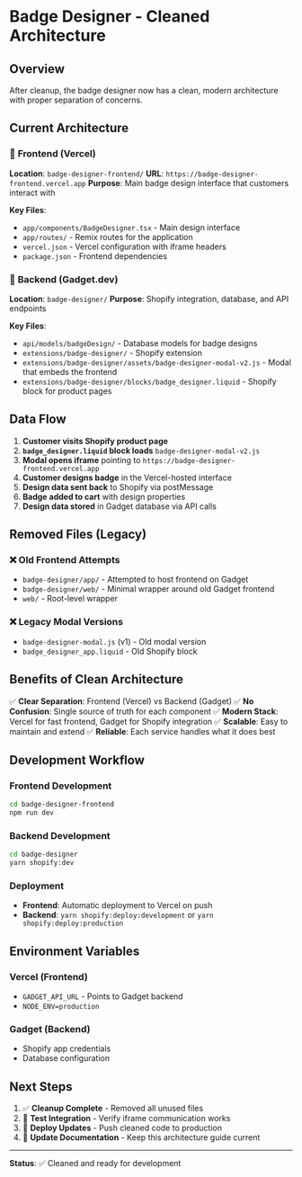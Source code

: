 # Badge Designer - Cleaned Architecture

## Overview
After cleanup, the badge designer now has a clean, modern architecture with proper separation of concerns.

## Current Architecture

### 🎯 **Frontend (Vercel)**
**Location**: `badge-designer-frontend/`
**URL**: `https://badge-designer-frontend.vercel.app`
**Purpose**: Main badge design interface that customers interact with

**Key Files**:
- `app/components/BadgeDesigner.tsx` - Main design interface
- `app/routes/` - Remix routes for the application
- `vercel.json` - Vercel configuration with iframe headers
- `package.json` - Frontend dependencies

### 🔧 **Backend (Gadget.dev)**
**Location**: `badge-designer/`
**Purpose**: Shopify integration, database, and API endpoints

**Key Files**:
- `api/models/badgeDesign/` - Database models for badge designs
- `extensions/badge-designer/` - Shopify extension
- `extensions/badge-designer/assets/badge-designer-modal-v2.js` - Modal that embeds the frontend
- `extensions/badge-designer/blocks/badge_designer.liquid` - Shopify block for product pages

## Data Flow

1. **Customer visits Shopify product page**
2. **`badge_designer.liquid` block loads** `badge-designer-modal-v2.js`
3. **Modal opens iframe** pointing to `https://badge-designer-frontend.vercel.app`
4. **Customer designs badge** in the Vercel-hosted interface
5. **Design data sent back** to Shopify via postMessage
6. **Badge added to cart** with design properties
7. **Design data stored** in Gadget database via API calls

## Removed Files (Legacy)

### ❌ **Old Frontend Attempts**
- `badge-designer/app/` - Attempted to host frontend on Gadget
- `badge-designer/web/` - Minimal wrapper around old Gadget frontend
- `web/` - Root-level wrapper

### ❌ **Legacy Modal Versions**
- `badge-designer-modal.js` (v1) - Old modal version
- `badge_designer_app.liquid` - Old Shopify block

## Benefits of Clean Architecture

✅ **Clear Separation**: Frontend (Vercel) vs Backend (Gadget)
✅ **No Confusion**: Single source of truth for each component
✅ **Modern Stack**: Vercel for fast frontend, Gadget for Shopify integration
✅ **Scalable**: Easy to maintain and extend
✅ **Reliable**: Each service handles what it does best

## Development Workflow

### Frontend Development
```bash
cd badge-designer-frontend
npm run dev
```

### Backend Development
```bash
cd badge-designer
yarn shopify:dev
```

### Deployment
- **Frontend**: Automatic deployment to Vercel on push
- **Backend**: `yarn shopify:deploy:development` or `yarn shopify:deploy:production`

## Environment Variables

### Vercel (Frontend)
- `GADGET_API_URL` - Points to Gadget backend
- `NODE_ENV=production`

### Gadget (Backend)
- Shopify app credentials
- Database configuration

## Next Steps

1. ✅ **Cleanup Complete** - Removed all unused files
2. 🔄 **Test Integration** - Verify iframe communication works
3. 🚀 **Deploy Updates** - Push cleaned code to production
4. 📝 **Update Documentation** - Keep this architecture guide current

---

**Status**: ✅ Cleaned and ready for development 